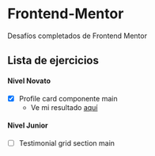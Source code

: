 # Frontend-Mentor
Desafíos completados de Frontend Mentor

## Lista de ejercicios
#### Nivel Novato
- [x] Profile card componente main
   - Ve mi resultado [aquí](https://profile-card-component-blush.vercel.app/)
#### Nivel Junior
- [ ] Testimonial grid section main
